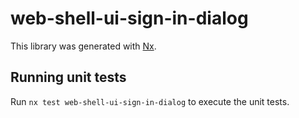 # web-shell-ui-sign-in-dialog

This library was generated with [Nx](https://nx.dev).

## Running unit tests

Run `nx test web-shell-ui-sign-in-dialog` to execute the unit tests.
